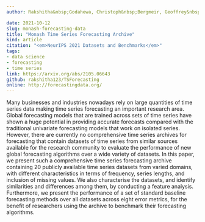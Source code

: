 ```yaml
---
author: Rakshitha&nbsp;Godahewa, Christoph&nbsp;Bergmeir, Geoffrey&nbsp;I&nbsp;Webb, Rob&nbsp;J&nbsp;Hyndman, Pablo&nbsp;Montero-Manso

date: 2021-10-12
slug: monash-forecasting-data
title: "Monash Time Series Forecasting Archive"
kind: article
citation: "<em>NeurIPS 2021 Datasets and Benchmarks</em>"
tags:
- data science
- forecasting
- time series
link: https://arxiv.org/abs/2105.06643
github: rakshitha123/TSForecasting
online: http://forecastingdata.org/
---
```


Many businesses and industries nowadays rely on large quantities of time series data making time series forecasting an important research area. Global forecasting models that are trained across sets of time series have shown a huge potential in providing accurate forecasts compared with the traditional univariate forecasting models that work on isolated series. However, there are currently no comprehensive time series archives for forecasting that contain datasets of time series from similar sources available for the research community to evaluate the performance of new global forecasting algorithms over a wide variety of datasets. In this paper, we present such a comprehensive time series forecasting archive containing 20 publicly available time series datasets from varied domains, with different characteristics in terms of frequency, series lengths, and inclusion of missing values. We also characterise the datasets, and identify similarities and differences among them, by conducting a feature analysis. Furthermore, we present the performance of a set of standard baseline forecasting methods over all datasets across eight error metrics, for the benefit of researchers using the archive to benchmark their forecasting algorithms.
